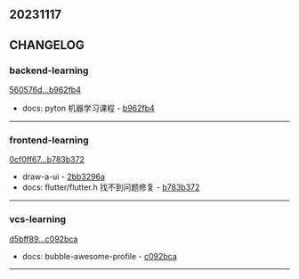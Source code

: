 ## 20231117

## CHANGELOG

### backend-learning

[560576d...b962fb4](https://github.com/zhbhun/backend-learning/compare/560576d...b962fb4)

* docs: pyton 机器学习课程 - [b962fb4](https://github.com/zhbhun/backend-learning/commit/b962fb42abc67f7461bcbb204ce25218f77574ca)

---

### frontend-learning

[0cf0ff67...b783b372](https://github.com/zhbhun/frontend-learning/compare/0cf0ff67...b783b372)

* draw-a-ui - [2bb3296a](https://github.com/zhbhun/frontend-learning/commit/2bb3296ae9f3749d8df2105f645c9392d1b7b968)
* docs: flutter/flutter.h 找不到问题修复 - [b783b372](https://github.com/zhbhun/frontend-learning/commit/b783b37287fcc5f33ddf1fe39cb1cf7673edfe09)

---

### vcs-learning

[d5bff89...c092bca](https://github.com/zhbhun/vcs-learning/compare/d5bff89...c092bca)

* docs: bubble-awesome-profile - [c092bca](https://github.com/zhbhun/vcs-learning/commit/c092bca5a14f39abf5f3d129979dc8b9e3f5e978)

---

